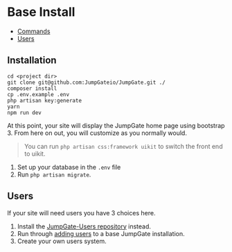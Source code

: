 # Base Install

- [Commands](#commands)
- [Users](#users)

<a name="commands"></a>
## Installation

```
cd <project dir>
git clone git@github.com:JumpGateio/JumpGate.git ./
composer install
cp .env.example .env
php artisan key:generate
yarn
npm run dev
```
At this point, your site will display the JumpGate home page using bootstrap 3.  From here on out, you will customize as you normally would.

> You can run `php artisan css:framework uikit` to switch the front end to uikit.

1. Set up your database in the `.env` file
1. Run `php artisan migrate`.

<a name="users"></a>
## Users

If your site will need users you have 3 choices here.  

1. Install the [JumpGate-Users repository](/1-Getting%20Started/2-Users%20Install.md) instead.
1. Run through [adding users](/1-Getting%20Started/3-Add%20Users%20to%20Base%20Install.md) to a base JumpGate installation.
1. Create your own users system.
